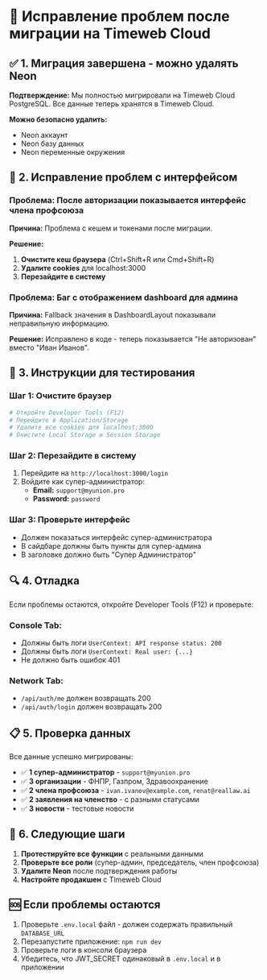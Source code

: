 # 🔧 Исправление проблем после миграции на Timeweb Cloud

## ✅ **1. Миграция завершена - можно удалять Neon**

**Подтверждение:** Мы полностью мигрировали на Timeweb Cloud PostgreSQL. Все данные теперь хранятся в Timeweb Cloud.

**Можно безопасно удалить:**
- Neon аккаунт
- Neon базу данных
- Neon переменные окружения

## 🔧 **2. Исправление проблем с интерфейсом**

### Проблема: После авторизации показывается интерфейс члена профсоюза

**Причина:** Проблема с кешем и токенами после миграции.

**Решение:**
1. **Очистите кеш браузера** (Ctrl+Shift+R или Cmd+Shift+R)
2. **Удалите cookies** для localhost:3000
3. **Перезайдите в систему**

### Проблема: Баг с отображением dashboard для админа

**Причина:** Fallback значения в DashboardLayout показывали неправильную информацию.

**Решение:** Исправлено в коде - теперь показывается "Не авторизован" вместо "Иван Иванов".

## 🚀 **3. Инструкции для тестирования**

### Шаг 1: Очистите браузер
```bash
# Откройте Developer Tools (F12)
# Перейдите в Application/Storage
# Удалите все cookies для localhost:3000
# Очистите Local Storage и Session Storage
```

### Шаг 2: Перезайдите в систему
1. Перейдите на `http://localhost:3000/login`
2. Войдите как супер-администратор:
   - **Email:** `support@myunion.pro`
   - **Password:** `password`

### Шаг 3: Проверьте интерфейс
- Должен показаться интерфейс супер-администратора
- В сайдбаре должны быть пункты для супер-админа
- В заголовке должно быть "Супер Администратор"

## 🔍 **4. Отладка**

Если проблемы остаются, откройте Developer Tools (F12) и проверьте:

### Console Tab:
- Должны быть логи `UserContext: API response status: 200`
- Должны быть логи `UserContext: Real user: {...}`
- Не должно быть ошибок 401

### Network Tab:
- `/api/auth/me` должен возвращать 200
- `/api/auth/login` должен возвращать 200

## 📋 **5. Проверка данных**

Все данные успешно мигрированы:
- ✅ **1 супер-администратор** - `support@myunion.pro`
- ✅ **3 организации** - ФНПР, Газпром, Здравоохранение  
- ✅ **2 члена профсоюза** - `ivan.ivanov@example.com`, `renat@reallaw.ai`
- ✅ **2 заявления на членство** - с разными статусами
- ✅ **3 новости** - тестовые новости

## 🎯 **6. Следующие шаги**

1. **Протестируйте все функции** с реальными данными
2. **Проверьте все роли** (супер-админ, председатель, член профсоюза)
3. **Удалите Neon** после подтверждения работы
4. **Настройте продакшен** с Timeweb Cloud

## 🆘 **Если проблемы остаются**

1. Проверьте `.env.local` файл - должен содержать правильный `DATABASE_URL`
2. Перезапустите приложение: `npm run dev`
3. Проверьте логи в консоли браузера
4. Убедитесь, что JWT_SECRET одинаковый в `.env.local` и в приложении
